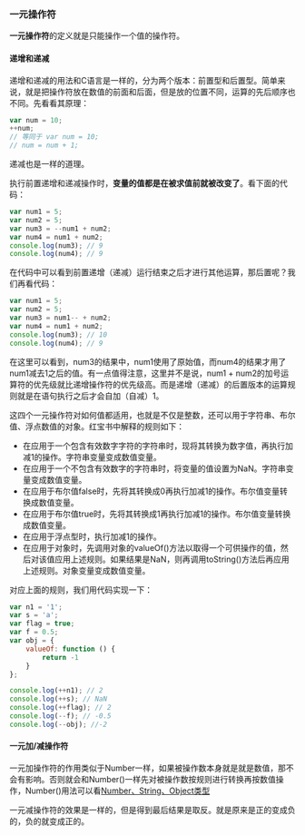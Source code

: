 ### 一元操作符

**一元操作符**的定义就是只能操作一个值的操作符。

#### 递增和递减

递增和递减的用法和C语言是一样的，分为两个版本：前置型和后置型。简单来说，就是把操作符放在数值的前面和后面，但是放的位置不同，运算的先后顺序也不同。先看看其原理：

```javascript
var num = 10;
++num;
// 等同于 var num = 10;
// num = num + 1;
```

递减也是一样的道理。

执行前置递增和递减操作时，**变量的值都是在被求值前就被改变了**。看下面的代码：

```javascript
var num1 = 5;
var num2 = 5;
var num3 = --num1 + num2;
var num4 = num1 + num2;
console.log(num3); // 9
console.log(num4); // 9
```

在代码中可以看到前置递增（递减）运行结束之后才进行其他运算，那后置呢？我们再看代码：

```javascript
var num1 = 5;
var num2 = 5;
var num3 = num1-- + num2; 
var num4 = num1 + num2;
console.log(num3); // 10
console.log(num4); // 9
```

在这里可以看到，num3的结果中，num1使用了原始值，而num4的结果才用了num1减去1之后的值。有一点值得注意，这里并不是说，num1 + num2的加号运算符的优先级就比递增操作符的优先级高。而是递增（递减）的后置版本的运算规则就是在语句执行之后才会自加（自减）1。

这四个一元操作符对如何值都适用，也就是不仅是整数，还可以用于字符串、布尔值、浮点数值的对象。红宝书中解释的规则如下：

- 在应用于一个包含有效数字字符的字符串时，现将其转换为数字值，再执行加减1的操作。字符串变量变成数值变量。
- 在应用于一个不包含有效数字的字符串时，将变量的值设置为NaN。字符串变量变成数值变量。
- 在应用于布尔值false时，先将其转换成0再执行加减1的操作。布尔值变量转换成数值变量。
- 在应用于布尔值true时，先将其转换成1再执行加减1的操作。布尔值变量转换成数值变量。
- 在应用于浮点型时，执行加减1的操作。
- 在应用于对象时，先调用对象的valueOf()方法以取得一个可供操作的值，然后对该值应用上述规则。如果结果是NaN，则再调用toString()方法后再应用上述规则。对象变量变成数值变量。

对应上面的规则，我们用代码实现一下：

```javascript
var n1 = '1';
var s = 'a';
var flag = true;
var f = 0.5;
var obj = {
    valueOf: function () {
        return -1
    }
};

console.log(++n1); // 2
console.log(++s); // NaN
console.log(++flag); // 2
console.log(--f); // -0.5
console.log(--obj); //-2
```

#### 一元加/减操作符

一元加操作符的作用类似于Number一样，如果被操作数本身就是就是数值，那不会有影响。否则就会和Number()一样先对被操作数按规则进行转换再按数值操作，Number()用法可以看[Number、String、Object类型](https://github.com/yjl000/Blog/blob/master/js基础与进阶/基础/Number、String、Object类型.md)

一元减操作符的效果是一样的，但是得到最后结果是取反。就是原来是正的变成负的，负的就变成正的。